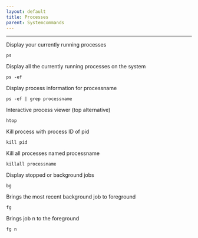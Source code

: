 ```yaml
---
layout: default
title: Processes
parent: Systemcommands
---
```


______________________________________________________________________

Display your currently running processes

`ps`

Display all the currently running processes on the system

`ps -ef`

Display process information for processname

`ps -ef | grep processname`

Interactive process viewer (top alternative)

`htop`

Kill process with process ID of pid

`kill pid`

Kill all processes named processname

`killall processname`

Display stopped or background jobs

`bg`

Brings the most recent background job to foreground

`fg`

Brings job n to the foreground

`fg n`
